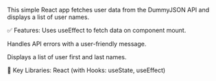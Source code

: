 This simple React app fetches user data from the DummyJSON API and displays a list of user names.

✅ Features:
Uses useEffect to fetch data on component mount.

Handles API errors with a user-friendly message.

Displays a list of user first and last names.

🧩 Key Libraries:
React (with Hooks: useState, useEffect)